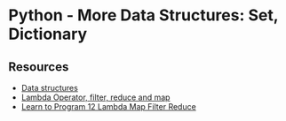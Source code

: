 # Python - More Data Structures: Set, Dictionary

## Resources

- [Data structures](https://docs.python.org/3/tutorial/datastructures.html)
- [Lambda Operator, filter, reduce and map](https://python-course.eu/advanced-python/lambda-filter-reduce-map.php)
- [Learn to Program 12 Lambda Map Filter Reduce](https://www.youtube.com/watch?v=1GAC6KQUPeg)
